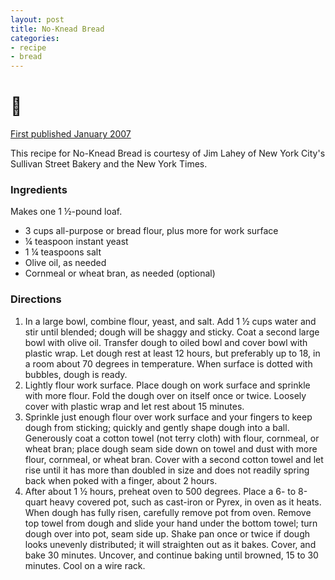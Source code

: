 ```yaml
---
layout: post
title: No-Knead Bread
categories:
- recipe
- bread
---
```



# 🥖

[First published January 2007]( http://www.marthastewart.com/portal/site/mslo/menuitem.aced15a43a1d10e593598e10d373a0a0/?vgnextoid=3edda538db6e0110VgnVCM1000003d370a0aRCRD&vgnextchannel=c3c60eb74ce5f010VgnVCM1000003d370a0aRCRD&vgnextfmt=print&currentslide=1&page=1 )

This recipe for No-Knead Bread is courtesy of Jim Lahey of New York
City's Sullivan Street Bakery and the New York Times.


### Ingredients

Makes one 1 &frac12;-pound loaf.

-   3 cups all-purpose or bread flour, plus more for work surface
-   &frac14; teaspoon instant yeast
-   1 &frac14; teaspoons salt
-   Olive oil, as needed
-   Cornmeal or wheat bran, as needed (optional)

### Directions

1.  In a large bowl, combine flour, yeast, and salt. Add 1 &frac12;
    cups water and stir until blended; dough will be shaggy and sticky.
    Coat a second large bowl with olive oil. Transfer dough to oiled
    bowl and cover bowl with plastic wrap. Let dough rest at least 12
    hours, but preferably up to 18, in a room about 70 degrees
    in temperature. When surface is dotted with bubbles, dough
    is ready.
2.  Lightly flour work surface. Place dough on work surface and
    sprinkle with more flour. Fold the dough over on itself once
    or twice. Loosely cover with plastic wrap and let rest about
    15 minutes.
3.  Sprinkle just enough flour over work surface and your fingers
    to keep dough from sticking; quickly and gently shape dough into
    a ball. Generously coat a cotton towel (not terry cloth) with flour,
    cornmeal, or wheat bran; place dough seam side down on towel and
    dust with more flour, cornmeal, or wheat bran. Cover with a second
    cotton towel and let rise until it has more than doubled in size and
    does not readily spring back when poked with a finger, about
    2 hours.
4.  After about 1 &frac12; hours, preheat oven to 500 degrees. Place a
    6- to 8-quart heavy covered pot, such as cast-iron or Pyrex, in oven
    as it heats. When dough has fully risen, carefully remove pot
    from oven. Remove top towel from dough and slide your hand under the
    bottom towel; turn dough over into pot, seam side up. Shake pan once
    or twice if dough looks unevenly distributed; it will straighten out
    as it bakes. Cover, and bake 30 minutes. Uncover, and continue
    baking until browned, 15 to 30 minutes. Cool on a wire rack.

